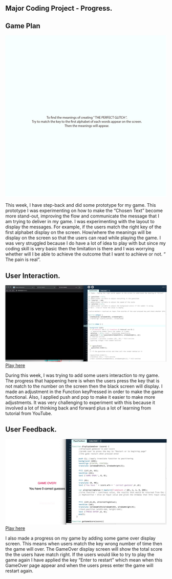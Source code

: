 ## Major Coding Project - Progress.

## Game Plan

![](Plan_2.gif)

This week, I have step-back and did some prototype for my game. This prototype I was experimenting on how to make the “Chosen Text” become more stand-out, improving the flow and communicate the message that I am trying to deliver in my game. I was experimenting with the layout to display the messages. For example, if the users match the right key of the first alphabet display on the screen. How/where the meanings will be display on the screen so that the users can read while playing the game. I was very struggled because I do have a lot of idea to play with but since my coding skill is very basic then the limitation is there and I was worrying whether will I be able to achieve the outcome that I want to achieve or not. “ The pain is real”.

## User Interaction.

![](UserInteraction.jpg)
[Play here](https://ptpeem.github.io/EdmCodeWorld/Week_10/UserInteraction/)

During this week, I was trying to add some users interaction to my game. The progress that happening here is when the users press the key that is not match to the number on the screen then the black screen will display. I made an adjustment in the Function keyPressed in order to make the game functional. Also, I applied push and pop to make it easier to make more adjustments. It was very challenging to experiment with this because it involved a lot of thinking back and forward plus a lot of learning from tutorial from YouTube.

## User Feedback.

![](PlayerFeedback.jpg)
[Play here](https://ptpeem.github.io/EdmCodeWorld/Week_10/PlayerFeedback/)

I also made a progress on my game by adding some game over display screen. This means when users match the key wrong number of time then the game will over. The GameOver display screen will show the total score the the users have match right. If the users would like to try to play the game again I have applied the key “Enter to restart” which mean when this GameOver page appear and when the users press enter the game will restart again. 

